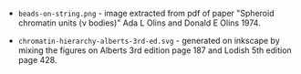 
* `beads-on-string.png` - image extracted from pdf of paper "Spheroid chromatin units (ν bodies)" Ada L Olins and Donald E Olins 1974.

* `chromatin-hierarchy-alberts-3rd-ed.svg` - generated on inkscape by mixing the figures on Alberts 3rd edition page 187 and Lodish 5th edition page 428.

